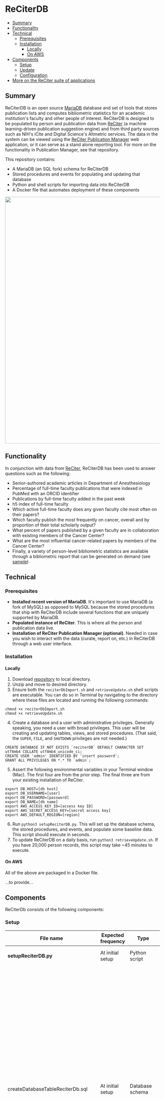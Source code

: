 # ReCiterDB
- [Summary](#summary)
- [Functionality](#functionality)
- [Technical](#technical)
  - [Prerequisites](#prerequisites)
  - [Installation](#installation)
    - [Locally](#locally)
    - [On AWS](#on-aws)
- [Components](#components)
    - [Setup](#setup)
    - [Update](#update)
  - [Configuration](#configuration)
- [More on the ReCiter suite of applications](#more-on-the-reciter-suite-of-applications)



## Summary

ReCiterDB is an open source [MariaDB](https://mariadb.org/) database and set of tools that stores publication lists and computes bibliometric statistics for an academic institution's faculty and other people of interest. ReCiterDB is designed to be populated by person and publication data from [ReCiter](https://github.com/wcmc-its/reciter) (a machine learning-driven publication suggestion engine) and from third party sources such as NIH's iCite and Digital Science's Altmetric services. The data in the system can be viewed using the [ReCiter Publication Manager](https://github.com/wcmc-its/reciter-publication-manager) web application, or it can serve as a stand alone reporting tool. For more on the functionality in Publication Manager, see that repository.

This repository contains:

- A MariaDB (an SQL fork) schema for ReCiterDB
- Stored procedures and events for populating and updating that database
- Python and shell scripts for importing data into ReCiterDB
- A Docker file that automates deployment of these components

<img src="https://github.com/wcmc-its/ReCiterDB/blob/master/files/reCiterReportingModel.png" width=800 />



## Functionality
In conjunction with data from [ReCiter](https://github.com/wcmc-its/reciter), ReCiterDB has been used to answer questions such as the following:

- Senior-authored academic articles in Department of Anesthesiology
- Percentage of full-time faculty publications that were indexed in PubMed with an ORCID identifier
- Publications by full-time faculty added in the past week
- h5 index of full-time faculty
- Which active full-time faculty does any given faculty cite most often on their papers?
- Which faculty publish the most frequently on cancer, overall and by proportion of their total scholarly output?
- What percent of papers published by a given faculty are in collaboration with existing members of the Cancer Center?
- What are the most influential cancer-related papers by members of the Cancer Center?
- Finally, a variety of person-level bibliometric statistics are available through a bibliometric report that can be generated on demand (see [sample](https://github.com/wcmc-its/ReCiterDB/blob/master/files/sampleBibliometricReport.rtf))

## Technical

### Prerequisites
- **Installed recent version of MariaDB**. It's important to use MariaDB (a fork of MySQL) as opposed to MySQL because the stored procedures that ship with ReCiterDB include several functions that are uniquely supported by MariaDB.
- **Populated instance of ReCiter**. This is where all the person and publication data live.
- **Installation of ReCiter Publication Manager (optional)**. Needed in case you wish to interact with the data (curate, report on, etc.) in ReCiterDB through a web user interface.

### Installation

#### Locally

1. Download [repository](https://github.com/wcmc-its/ReCiterDB/archive/refs/heads/master.zip) to local directory.
2. Unzip and move to desired directory.
3. Ensure both the `reciterDbImport.sh` and `retrieveUpdate.sh` shell scripts are executable. You can do so in Terminal by navigating to the directory where these files are located and running the following commands:
```
chmod +x reciterDbImport.sh
chmod +x retrieveUpdate.sh
```
4. Create a database and a user with administrative privileges. Generally speaking, you need a user with broad privileges. This user will be creating and updating tables, views, and stored procedures. (That said, the `SUPER`, `FILE`, and `SHUTDOWN` privileges are not needed.)
```
CREATE DATABASE IF NOT EXISTS `reciterDB` DEFAULT CHARACTER SET utf8mb4 COLLATE utf8mb4_unicode_ci;
CREATE USER 'admin' IDENTIFIED BY 'insert password';
GRANT ALL PRIVILEGES ON *.* TO `admin`;
```

5. Assert the following environmental variables in your Terminal window (Mac). The first four are from the prior step. The final three are from your existing installation of ReCiter.
```
export DB_HOST=[db host]
export DB_USERNAME=[user]
export DB_PASSWORD=[password]
export DB_NAME=[db name]
export AWS_ACCESS_KEY_ID=[access key ID]
export AWS_SECRET_ACCESS_KEY=[secret access key]
export AWS_DEFAULT_REGION=[region]
```
6. Run `python3 setupReciterDB.py`. This will set up the database schema, the stored procedures, and events, and populate some baseline data. This script should execute in seconds.
7. To update ReCiterDB on a daily basis, run `python3 retrieveUpdate.sh`. If you have 20,000 person records, this script may take ~45 minutes to execute.



#### On AWS

All of the above are packaged in a Docker file.

...to provide...


## Components
ReCiterDb consists of the following components:


### Setup

|File name |Expected frequency |Type |Purpose |
| ---- | ------------- | ------------- | ---------- |
| **setupReciterDB.py**	| At initial setup	| Python script |Runs three below SQL files which create the database, inserts certain data, and events and procedures.|
|createDatabaseTableReciterDb.sql |	At initial setup |	Database schema	 | Creates ReCiterDb database and the following tables: <br> &bull; `admin_*` - tracks users, their roles, and their feedback in Publication Manager <br> &bull; `analysis_altmetric_*` - bibliometric article-level data from Altmetric API <br> &bull; `analysis_override_author_position` - a table for manually overriding the inferred author position; there is no way to update these values through the web user interface <br> &bull; `analysis_nih_*` - bibliometric article-level data from NIH's iCite API <br> &bull; `analysis_summary_*` -  periodically updated, summary-level index tables for articles, authorships, and people; the people included in the analysis_summary_person table reflect the list contained in the `analysis_summary_person_scope` table, which is maintained by the system admin; these tables are widely used <br> &bull; `analysis_special_characters` -  includes special character to RTF lookups used for generating RTF files <br> &bull; `analysis_temp_*` - temporary tables used for staging data so that they can be used for outputting files <br> &bull; `journal_*` - metadata about journals from third-party sources <br> &bull; `person_*` - data imported directly from ReCiter's Feature Generator API|
| insertBaselineDataReciterDb.sql	| At initial setup	| Data to be imported	| Imports following data into existing tables: &bull; roles for Publication Manager application <br /> &bull; special characters and their RTF equivalents <br /> &bull; Scimago journal rankings <br /> &bull; National Library of Medicine (NLM) journals in PubMed | 
| createEventsProceduresReciterDb.sql	| At initial setup	| Stored procedures & events | 	Creates stored procedures which are used to: <br /> &bull;  populate the `analysis_summary_*`  tables, which function as a performant index, and is useful for querying<br /> &bull; generate RTF files Create events that are used for executing certain stored procedures on a nightly basis.|


### Update

|File name |Expected frequency |Type |Purpose |
| ---- | ------------- | ------------- | ---------- |
| **retrieveUpdate.sh** |	Daily	|Shell script	| Orchestrates the execution of the below five scripts. The expectation would be that this script would run and refresh reporting and bibliometric data on a nightly basis.| 
| retrieveS3.py	| Daily	| Python script	| Retrieves article and person data from the AWS s3 instance where your ReCiter is installed.| 
| retrieveDynamoDb.py | Daily	| Python script	| Retrieves article data from the AWS DynamoDb instance where your ReCiter is installed.| 
| retrieveNIH.py	| Daily	| Python script	| Retrieves list of PMIDs from ReCiterDB and looks up article-level statistics from [NIH's iCite RCR service](https://icite.od.nih.gov/). These statistics are used to generate bibliometrics.|
| retrieveAltmetric.py	| Daily	| Python script	| Retrieves list of PMIDs from ReCiterDB and looks up article-level statistics from Digital Science's Altmetric service. As of Fall 2022, this requires an API key, which in turn requires providing and getting your research use case approved. |
| updateReciterDB.py	| Daily	| Python script	| Takes data generated from retrieveS3.py and retrieveDynamoDb.py scripts and loads them into ReCiterDB |



## Configuration
- **Define scope of bibliometrics.** As an administrator, you have control over the people for whom the system calculates person-level bibliometrics. This allows for download of a person's bibliometric analysis complete with comparisons to institutional peers. To do this, update the populateAnalysisSummaryPersonScopeTable stored procedure which populates the `analysis_summary_person_scope` table. Here at Weill Cornell Medicine, we consider only full-time employed faculty (i.e., `person_person_type.personType = academic-faculty-weillfulltime`). 
- **Importing additional journal-level metrics (optional).** ReCiterDB ships with journal impact data from Scimago Journal Rank. If you have another journal level impact metric, which uses ISSN as a primary key, it can be imported into the journal_impact_alternative table.


## More on the ReCiter suite of applications

As the figure describes, the ReCiter suite of applications can fully manage many key steps in institutional publication management.

<img src="https://github.com/wcmc-its/ReCiterDB/blob/master/files/howReciterWorks.png" width=800 />


The key tools and repositories used to perform these steps are:
|Repository |Required? |Functionalities |
| ---- | ------------- | ------------- |
| [ReCiter](https://github.com/wcmc-its/ReCiter)	|yes|	 &bull; Store identity info (see #1 above)  <br> &bull; Coordinate retrieval of articles from PubMed and optionally Scopus  <br> &bull; Use machine learning to estimate the likelihood a scholar wrote each article (#3)  <br> &bull; Store a person's identity and articles  <br> &bull; Share data through web services (#4, #5)|
| [ReCiter PubMed Retrieval Tool](https://github.com/wcmc-its/ReCiter-Scopus-Retrieval-Tool) | yes	|  &bull; Retrieve and normalize publication data from PubMed (#2) |
| [ReCiter Scopus Retrieval Tool](https://github.com/wcmc-its/ReCiter-PubMed-Retrieval-Tool) | no	|  &bull; Retrieve and normalize publication data from Scopus (#2) |
| [ReCiter Publication Manager](https://github.com/wcmc-its/ReCiter-Publication-Manager) | no	|  &bull; Collect feedback from librarians, department staff on most likely articles a given researcher has authored (#4) &bull; Provides a web interface for generating reports (#6)|
| [ReCiterDB](https://github.com/wcmc-its/ReCiterDB) | optional but would be needed for Publication Manager | &bull; A set of scripts for retrieving data from ReCiter and populating the database (#5)  <br> &bull; A relational database for storing publication and bibliometric data (#6)|
